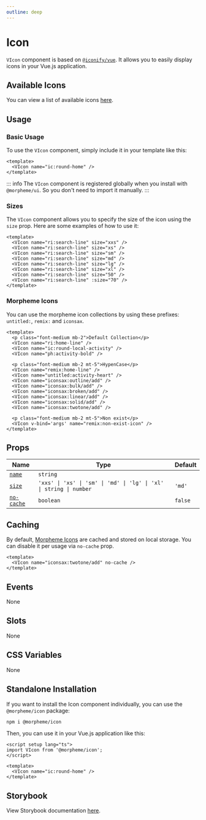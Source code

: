 ```yaml
---
outline: deep
---
```


# Icon

`VIcon` component is based on [`@iconify/vue`](https://docs.iconify.design/icon-components/vue/). It allows you to easily display icons in your Vue.js application.

## Available Icons

You can view a list of available icons [here](https://icones.js.org/).

## Usage

### Basic Usage

To use the `VIcon` component, simply include it in your template like this:

<LivePreview src="components-icon--default" height="100">

```vue
<template>
  <VIcon name="ic:round-home" />
</template>
```

</LivePreview>

::: info
The `VIcon` component is registered globally when you install with `@morpheme/ui`. So you don't need to import it manually.
:::

### Sizes

The `VIcon` component allows you to specify the size of the icon using the `size` prop. Here are some examples of how to use it:

<LivePreview src="components-icon--sizes" height="100" >

```vue
<template>
  <VIcon name="ri:search-line" size="xxs" />
  <VIcon name="ri:search-line" size="xs" />
  <VIcon name="ri:search-line" size="sm" />
  <VIcon name="ri:search-line" size="md" />
  <VIcon name="ri:search-line" size="lg" />
  <VIcon name="ri:search-line" size="xl" />
  <VIcon name="ri:search-line" size="50" />
  <VIcon name="ri:search-line" :size="70" />
</template>
```

</LivePreview>

### Morpheme Icons

You can use the morpheme icon collections by using these prefixes: `untitled:`, `remix:` and `iconsax`.

<LivePreview src="components-icon--morpheme-icons">

```vue
<template>
  <p class="font-medium mb-2">Default Collection</p>
  <VIcon name="ri:home-line" />
  <VIcon name="ic:round-local-activity" />
  <VIcon name="ph:activity-bold" />

  <p class="font-medium mb-2 mt-5">HypenCase</p>
  <VIcon name="remix:home-line" />
  <VIcon name="untitled:activity-heart" />
  <VIcon name="iconsax:outline/add" />
  <VIcon name="iconsax:bulk/add" />
  <VIcon name="iconsax:broken/add" />
  <VIcon name="iconsax:linear/add" />
  <VIcon name="iconsax:solid/add" />
  <VIcon name="iconsax:twotone/add" />

  <p class="font-medium mb-2 mt-5">Non exist</p>
  <VIcon v-bind='args' name="remix:non-exist-icon" />
</template>
```

</LivePreview>

## Props

| Name                    | Type                                                                | Default |
| ----------------------- | ------------------------------------------------------------------- | ------- |
| [`name`](#name)         | `string`                                                            | ` `     |
| [`size`](#size)         | `'xxs' \| 'xs' \| 'sm' \| 'md' \| 'lg' \| 'xl' \| string \| number` | `'md'`  |
| [`no-cache`](#no-cache) | `boolean`                                                           | `false` |


## Caching

By default, [Morpheme Icons](#morpheme-icons) are cached and stored on local storage. You can disable it per usage via `no-cache` prop.

```vue
<template>
  <VIcon name="iconsax:twotone/add" no-cache />
</template>
```

## Events

None

## Slots

None

## CSS Variables

None

## Standalone Installation

If you want to install the Icon component individually, you can use the `@morpheme/icon` package:

```bash
npm i @morpheme/icon
```

Then, you can use it in your Vue.js application like this:

```vue
<script setup lang="ts">
import VIcon from '@morpheme/icon';
</script>

<template>
  <VIcon name="ic:round-home" />
</template>
```

## Storybook

View Storybook documentation [here](https://gits-ui.web.app/?path=/story/components-icon--default).
